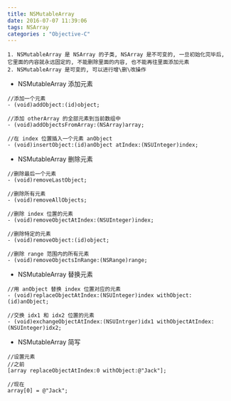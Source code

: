 ```yaml
---
title: NSMutableArray
date: 2016-07-07 11:39:06
tags: NSArray
categories : "Objective-C"
---
```


    1. NSMutableArray 是 NSArray 的子类, NSArray 是不可变的, 一旦初始化完毕后, 它里面的内容就永远固定的, 不能删除里面的内容, 也不能再往里面添加元素
    2. NSMutableArray 是可变的, 可以进行增\删\改操作


* NSMutableArray 添加元素

```objc
//添加一个元素
- (void)addObject:(id)object;

//添加 otherArray 的全部元素到当前数组中
- (void)addObjectsFromArray:(NSArray)array;

//在 index 位置插入一个元素 anObject
- (void)insertObject:(id)anObject atIndex:(NSUInteger)index;
```

* NSMutableArray 删除元素

```objc
//删除最后一个元素
- (void)removeLastObject;

//删除所有元素
- (void)removeAllObjects;

//删除 index 位置的元素
- (void)removeObjectAtIndex:(NSUInteger)index;

//删除特定的元素
- (void)removeObject:(id)object;

//删除 range 范围内的所有元素
- (void)removeObjectsInRange:(NSRange)range;
```

* NSMutableArray 替换元素

```objc
//用 anObject 替换 index 位置对应的元素
- (void)replaceObjectAtIndex:(NSUInteger)index withObject:(id)anObject;

//交换 idx1 和 idx2 位置的元素
- (void)exchangeObjectAtIndex:(NSUIntrger)idx1 withObjectAtIndex:(NSUInteger)idx2;
```

* NSMutableArray 简写

```objc
//设置元素
//之前
[array replaceObjectAtIndex:0 withObject:@"Jack"];

//现在
array[0] = @"Jack";
```

